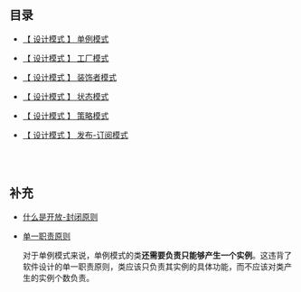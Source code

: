 ## 目录

* [【 设计模式 】 单例模式](https://mp.weixin.qq.com/s/95_oTlmPKHqDCmUJaWeg0A)

* [【 设计模式 】 工厂模式](https://mp.weixin.qq.com/s/3SsjPP3bxPiQKASKfvyYag)

* [【 设计模式 】 装饰者模式](https://mp.weixin.qq.com/s/KVy81rtB0YMeaHaem1PYMw)

* [【 设计模式 】 状态模式](https://github.com/yang1212/collection-about/issues/36)

* [【 设计模式 】 策略模式](https://github.com/yang1212/collection-about/issues/37)

* [【 设计模式 】 发布-订阅模式](https://github.com/yang1212/collection-about/issues/38)




<br/>
<br/>

## 补充

* [什么是开放-封闭原则](https://cloud.tencent.com/developer/article/1456518)
* [单一职责原则](https://geek-docs.com/design-pattern/design-principle/single-responsibility-principle.html)

  对于单例模式来说，单例模式的类**还需要负责只能够产生一个实例**。这违背了软件设计的单一职责原则，类应该只负责其实例的具体功能，而不应该对类产生的实例个数负责。
